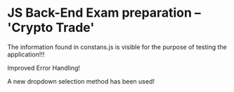 # JS Back-End Exam preparation – 'Crypto Trade'

The information found in constans.js is visible for the purpose of testing the application!!!

Improved Error Handling!

A new dropdown selection method has been used!
